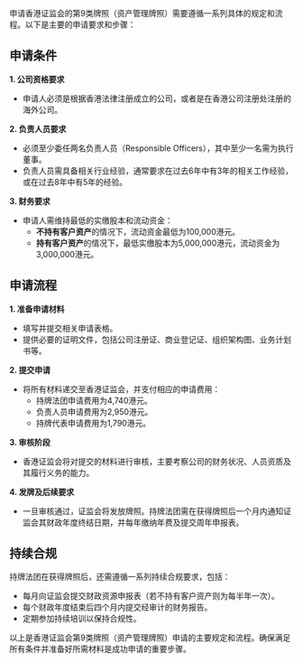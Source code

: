 申请香港证监会的第9类牌照（资产管理牌照）需要遵循一系列具体的规定和流程。以下是主要的申请要求和步骤：

## 申请条件

****1. 公司资格要求****

- 申请人必须是根据香港法律注册成立的公司，或者是在香港公司注册处注册的海外公司。

****2. 负责人员要求****

- 必须至少委任两名负责人员（Responsible Officers），其中至少一名需为执行董事。
- 负责人员需具备相关行业经验，通常要求在过去6年中有3年的相关工作经验，或在过去8年中有5年的经验。

****3. 财务要求****

- 申请人需维持最低的实缴股本和流动资金：
  - **不持有客户资产**的情况下，流动资金最低为100,000港元。
  - **持有客户资产**的情况下，最低实缴股本为5,000,000港元，流动资金为3,000,000港元。

## 申请流程

****1. 准备申请材料****

- 填写并提交相关申请表格。
- 提供必要的证明文件，包括公司注册证、商业登记证、组织架构图、业务计划书等。

****2. 提交申请****

- 将所有材料递交至香港证监会，并支付相应的申请费用：
  - 持牌法团申请费用为4,740港元。
  - 负责人员申请费用为2,950港元。
  - 持牌代表申请费用为1,790港元。

****3. 审核阶段****

- 香港证监会将对提交的材料进行审核，主要考察公司的财务状况、人员资质及其履行义务的能力。

****4. 发牌及后续要求****

- 一旦审核通过，证监会将发放牌照。持牌法团需在获得牌照后一个月内通知证监会其财政年度终结日期，并每年缴纳年费及提交周年申报表。

## 持续合规

持牌法团在获得牌照后，还需遵循一系列持续合规要求，包括：

- 每月向证监会提交财政资源申报表（若不持有客户资产则为每半年一次）。
- 每个财政年度结束后四个月内提交经审计的财务报告。
- 定期参加持续培训以保持合规性。

以上是香港证监会第9类牌照（资产管理牌照）申请的主要规定和流程。确保满足所有条件并准备好所需材料是成功申请的重要步骤。
